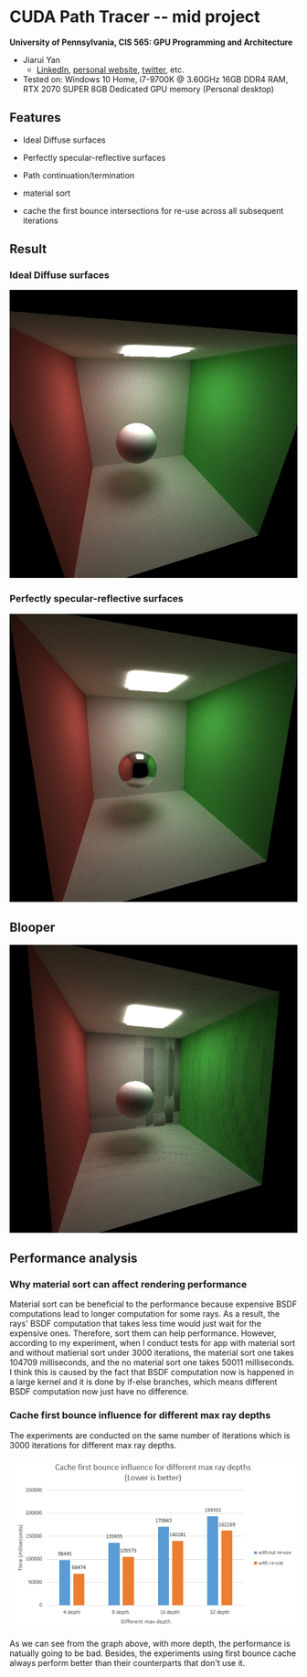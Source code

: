 CUDA Path Tracer -- mid project
================

**University of Pennsylvania, CIS 565: GPU Programming and Architecture**

* Jiarui Yan
  * [LinkedIn](https://www.linkedin.com/in/jiarui-yan-a06bb5197?lipi=urn%3Ali%3Apage%3Ad_flagship3_profile_view_base_contact_details%3BvRlITiOMSt%2B9Mgg6SZFKDQ%3D%3D), [personal website](https://jiaruiyan.pb.online/), [twitter](https://twitter.com/JerryYan1997), etc.
* Tested on: Windows 10 Home, i7-9700K @ 3.60GHz 16GB DDR4 RAM, RTX 2070 SUPER 8GB Dedicated GPU memory (Personal desktop)

## Features

* Ideal Diffuse surfaces

* Perfectly specular-reflective surfaces

* Path continuation/termination

* material sort

* cache the first bounce intersections for re-use across all subsequent iterations

## Result

### Ideal Diffuse surfaces

![pic 1](./img/cornell_diffuse.png)

### Perfectly specular-reflective surfaces

![pic 1](./img/cornell_specular.png)

## Blooper

![pic 1](./img/blooper.png)

## Performance analysis

### Why material sort can affect rendering performance

Material sort can be beneficial to the performance because expensive BSDF computations lead to longer computation for some rays. As a result, the rays' BSDF computation that takes less time would just wait for the expensive ones. Therefore, sort them can help performance. However, according to my experiment, when I conduct tests for app with material sort and without matierial sort under 3000 iterations, the material sort one takes 104709 milliseconds, and the no material sort one takes 50011
milliseconds. I think this is caused by the fact that BSDF computation now is happened in a large kernel and it is done by if-else branches, which means different BSDF computation now just have no difference.

### Cache first bounce influence for different max ray depths

The experiments are conducted on the same number of iterations which is 3000 iterations for different max ray depths. 

![pic 1](./img/Performance.PNG)

As we can see from the graph above, with more depth, the performance is natually going to be bad. Besides, the experiments using first bounce cache always perform better than their counterparts that don't use it. 